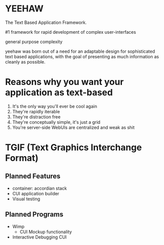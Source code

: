 # YEEHAW

The Text Based Application Framework.

\#1 framework for rapid development of complex user-interfaces

general purpose complexity 

yeehaw was born out of a need for an adaptable design for sophisticated text
based applications, with the goal of presenting as much information as cleanly
as possible. 

# Reasons why you want your application as text-based

1) It's the only way you'll ever be cool again
2) They're rapidly iterable
3) They're distraction free
4) They're conceptually simple, it's just a grid 
5) You're server-side WebUIs are centralized and weak as shit

# TGIF (Text Graphics Interchange Format)

## Planned Features
 - container: accordian stack
 - CUI application builder 
 - Visual testing

## Planned Programs
 - Wimp
   - CUI Mockup functionality
 - Interactive Debugging CUI 
